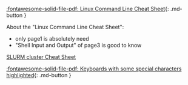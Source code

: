 

[:fontawesome-solid-file-pdf: Linux Command Line Cheat Sheet](../assets/pdf/deleted-124743_linux-basic-commands.pdf){: .md-button }

About the "Linux Command Line Cheat Sheet":

 * only page1 is absolutely need
 * "Shell Input and Output" of page3 is good to know

[SLURM cluster Cheat Sheet](https://bioinformaticsworkbook.org/Appendix/HPC/SLURM/slurm-cheatsheat.html#gsc.tab=0)

[:fontawesome-solid-file-pdf: Keyboards with some special characters highlighted](../assets/pdf/keyboards_cheatsheet.pdf){: .md-button }